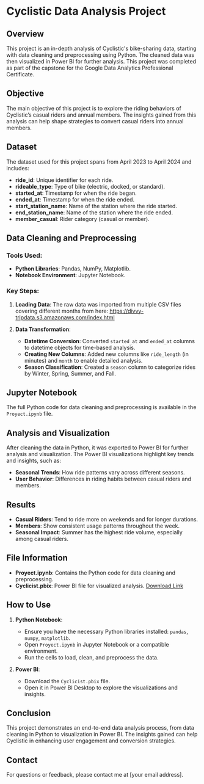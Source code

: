 # Cyclistic Data Analysis Project

## Overview
This project is an in-depth analysis of Cyclistic's bike-sharing data, starting with data cleaning and preprocessing using Python. The cleaned data was then visualized in Power BI for further analysis. This project was completed as part of the capstone for the Google Data Analytics Professional Certificate.

## Objective
The main objective of this project is to explore the riding behaviors of Cyclistic’s casual riders and annual members. The insights gained from this analysis can help shape strategies to convert casual riders into annual members.

## Dataset
The dataset used for this project spans from April 2023 to April 2024 and includes:
- **ride_id**: Unique identifier for each ride.
- **rideable_type**: Type of bike (electric, docked, or standard).
- **started_at**: Timestamp for when the ride began.
- **ended_at**: Timestamp for when the ride ended.
- **start_station_name**: Name of the station where the ride started.
- **end_station_name**: Name of the station where the ride ended.
- **member_casual**: Rider category (casual or member).

## Data Cleaning and Preprocessing

### Tools Used:
- **Python Libraries**: Pandas, NumPy, Matplotlib.
- **Notebook Environment**: Jupyter Notebook.

### Key Steps:
1. **Loading Data**: The raw data was imported from multiple CSV files covering different months from here: https://divvy-tripdata.s3.amazonaws.com/index.html
  

2. **Data Transformation**:
    - **Datetime Conversion**: Converted `started_at` and `ended_at` columns to datetime objects for time-based analysis.
    - **Creating New Columns**: Added new columns like `ride_length` (in minutes) and `month` to enable detailed analysis.
    - **Season Classification**: Created a `season` column to categorize rides by Winter, Spring, Summer, and Fall.
    

## Jupyter Notebook
The full Python code for data cleaning and preprocessing is available in the `Proyect.ipynb` file.

## Analysis and Visualization
After cleaning the data in Python, it was exported to Power BI for further analysis and visualization. The Power BI visualizations highlight key trends and insights, such as:
- **Seasonal Trends**: How ride patterns vary across different seasons.
- **User Behavior**: Differences in riding habits between casual riders and members.

## Results
- **Casual Riders**: Tend to ride more on weekends and for longer durations.
- **Members**: Show consistent usage patterns throughout the week.
- **Seasonal Impact**: Summer has the highest ride volume, especially among casual riders.

## File Information
- **Proyect.ipynb**: Contains the Python code for data cleaning and preprocessing.
- **Cyclicist.pbix**: Power BI file for visualized analysis. [Download Link](<Insert Your Cloud Storage Link Here>)

## How to Use
1. **Python Notebook**:
   - Ensure you have the necessary Python libraries installed: `pandas`, `numpy`, `matplotlib`.
   - Open `Proyect.ipynb` in Jupyter Notebook or a compatible environment.
   - Run the cells to load, clean, and preprocess the data.

2. **Power BI**:
   - Download the `Cyclicist.pbix` file.
   - Open it in Power BI Desktop to explore the visualizations and insights.

## Conclusion
This project demonstrates an end-to-end data analysis process, from data cleaning in Python to visualization in Power BI. The insights gained can help Cyclistic in enhancing user engagement and conversion strategies.

## Contact
For questions or feedback, please contact me at [your email address].
